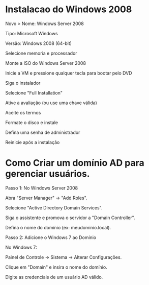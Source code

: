 # Instalacao do Windows 2008

Novo > Nome: Windows Server 2008

Tipo: Microsoft Windows

Versão: Windows 2008 (64-bit)

Selecione memoria e processador

Monte a ISO do Windows Server 2008

Inicie a VM e pressione qualquer tecla para bootar pelo DVD

Siga o instalador

Selecione "Full Installation"

Ative a avaliação (ou use uma chave válida)

Aceite os termos

Formate o disco e instale

Defina uma senha de administrador

Reinicie após a instalação

# Como Criar um domínio AD para gerenciar usuários.
Passo 1: No Windows Server 2008

Abra "Server Manager" → "Add Roles".

Selecione "Active Directory Domain Services".

Siga o assistente e promova o servidor a "Domain Controller".

Defina o nome do domínio (ex: meudominio.local).

Passo 2: Adicione o Windows 7 ao Domínio

No Windows 7:

Painel de Controle → Sistema → Alterar Configurações.

Clique em "Domain" e insira o nome do domínio.

Digite as credenciais de um usuário AD válido.
